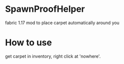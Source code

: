 # SpawnProofHelper
fabric 1.17 mod to place carpet automatically around you
# How to use
get carpet in inventory, right click at 'nowhere'.
